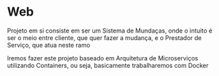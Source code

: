 # Web

<p>Projeto em si consiste em ser um Sistema de Mundaças, onde o intuito é ser o meio entre cliente, que quer fazer a mudança, e o Prestador de Serviço, que atua neste ramo</p>

<p>Iremos fazer este projeto baseado em Arquitetura de Microserviços utilizando Containers, ou seja, basicamente trabalharemos com Docker</p>
